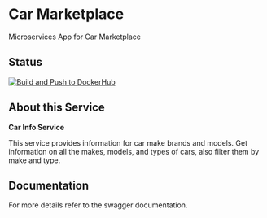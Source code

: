 # Car Marketplace

Microservices App for Car Marketplace

## Status

[![Build and Push to DockerHub](https://github.com/geekymon2/carmarketplace-car-info-svc/actions/workflows/build.yml/badge.svg)](https://github.com/geekymon2/carmarketplace-car-info-svc/actions/workflows/build.yml)

## About this Service

**Car Info Service**

This service provides information for car make brands and models. Get information on all the makes, models, and types of cars, also filter them by make and type. 

## Documentation

For more details refer to the swagger documentation.